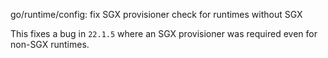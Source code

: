 go/runtime/config: fix SGX provisioner check for runtimes without SGX

This fixes a bug in `22.1.5` where an SGX provisioner was required even for
non-SGX runtimes.
